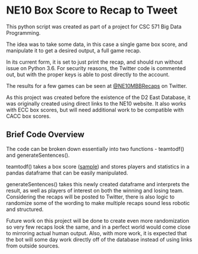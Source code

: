 # NE10 Box Score to Recap to Tweet

This python script was created as part of a project for CSC 571 Big Data Programming.

The idea was to take some data, in this case a single game box score, and manipulate it to get a desired output, a full game recap.

In its current form, it is set to just print the recap, and should run without issue on Python 3.6. For security reasons, the Twitter code is commented out, but with the proper keys is able to post directly to the account.

The results for a few games can be seen at [@NE10MBBRecaps](http://twitter.com/ne10mbbrecaps) on Twitter.

As this project was created before the existence of the D2 East Database, it was originally created using direct links to the NE10 website. It also works with ECC box scores, but will need additional work to be compatible with CACC box scores.

## Brief Code Overview

The code can be broken down essentially into two functions - teamtodf() and generateSentences().

teamtodf() takes a box score ([sample](http://www.northeast10.org/sports/mbkb/2017-18/boxscores/20180110_u3ny.xml)) and stores players and statistics in a pandas dataframe that can be easily manipulated.

generateSentences() takes this newly created dataframe and interprets the result, as well as players of interest on both the winning and losing team. Considering the recaps will be posted to Twitter, there is also logic to randomize some of the wording to make multiple recaps sound less robotic and structured. 

Future work on this project will be done to create even more randomization so very few recaps look the same, and in a perfect world would come close to mirroring actual human output. Also, with more work, it is expected that the bot will some day work directly off of the database instead of using links from outside sources.

